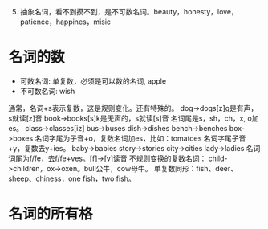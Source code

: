 5. 抽象名词，看不到摸不到，是不可数名词。beauty，honesty，love，patience，happines，misic
   
# 名词的数
- 可数名词: 单复数，必须是可以数的名词, apple
- 不可数名词: wish

通常，名词+s表示复数，这是规则变化。还有特殊的。
dog->dogs[z]g是有声，s就读[z]音
book->books[s]k是无声的，s就读[s]音
名词尾是s，sh，ch，x, o加es。
class->classes[iz]
bus->buses
dish->dishes
bench->benches
box->boxes
名词字尾为子音+o，复数名词加es，比如：tomatoes
名词字尾子音+y，复数去y+ies。
baby->babies
story->stories
city->cities
lady->ladies
名词词尾为f/fe，去f/fe+ves。[f]->[v]读音
不规则变换的复数名词：
child->children，ox->oxen。bull公牛，cow母牛。
单复数同形：fish、deer、sheep、chiness，one fish，two fish。
# 名词的所有格

